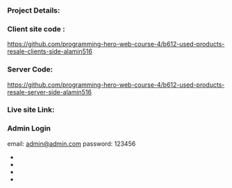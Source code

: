 ### Project Details:

### Client site code : 
https://github.com/programming-hero-web-course-4/b612-used-products-resale-clients-side-alamin516
### Server Code: 
https://github.com/programming-hero-web-course-4/b612-used-products-resale-server-side-alamin516

### Live site Link: 


### Admin Login
email: admin@admin.com
password: 123456


* 
*
*
*